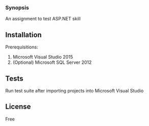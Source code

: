 ### Synopsis

An assignment to test ASP.NET skill

## Installation

Prerequisitions: 
1. Microsoft Visual Studio 2015
2. (Optional) Microsoft SQL Server 2012

## Tests

Run test suite after importing projects into Microsoft Visual Studio

## License

Free